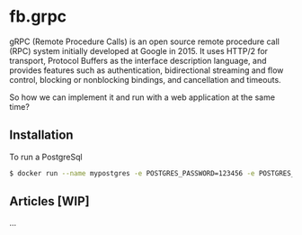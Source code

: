 # fb.grpc
gRPC (Remote Procedure Calls) is an open source remote procedure call (RPC) system initially developed at Google in 2015. It uses HTTP/2 for transport, Protocol Buffers as the interface description language, and provides features such as authentication, bidirectional streaming and flow control, blocking or nonblocking bindings, and cancellation and timeouts.

So how we can implement it and run with a web application at the same time?

## Installation

To run a PostgreSql
```sh
$ docker run --name mypostgres -e POSTGRES_PASSWORD=123456 -e POSTGRES_DB=fbgrpc -d -p 5432:5432 postgres
``` 

## Articles [WIP]
...

